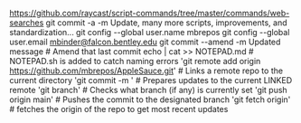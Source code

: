 https://github.com/raycast/script-commands/tree/master/commands/web-searches
git commit -a -m Update, many more scripts, improvements, and standardization...
git config --global user.name mbrepos
git config --global user.email mbinder@falcon.bentley.edu
git commit --amend -m Updated message # Amend that last commit
echo <command> | cat >> NOTEPAD.md # NOTEPAD.sh is added to catch naming errors
'git remote add origin https://github.com/mbrepos/AppleSauce.git' # Links a remote repo to the current directory
'git commit -m <message>' # Prepares updates to the current LINKED remote
'git branch' # Checks what branch (if any) is currently set
'git push origin main' # Pushes the commit to the designated branch
'git fetch origin' # fetches the origin of the repo to get most recent updates
